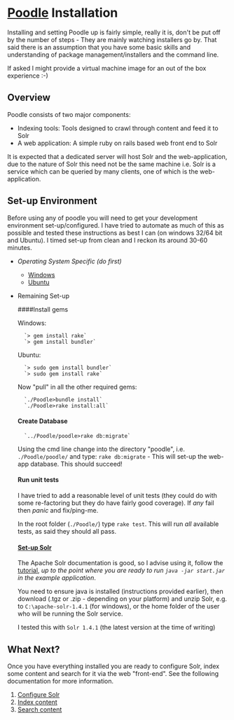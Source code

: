 [Poodle](index.html) Installation
=================================

Installing and setting Poodle up is fairly simple, really it is, don't be put off by the number of steps - They are mainly watching installers go by. That said there is an assumption that you have some basic skills and understanding of package management/installers and the command line.

If asked I might provide a virtual machine image for an out of the box experience :-)

Overview
--------

Poodle consists of two major components:
- Indexing tools: Tools designed to crawl through content and feed it to Solr
- A web application: A simple ruby on rails based web front end to Solr

It is expected that a dedicated server will host Solr and the web-application, due to the nature of Solr this need not be the same machine i.e. Solr is a service which can be queried by many clients, one of which is the web-application.

Set-up Environment
------------------

Before using any of poodle you will need to get your development environment set-up/configured. I have tried to automate as much of this as possible and tested these instructions as best I can (on windows 32/64 bit and Ubuntu). I timed set-up from clean and I reckon its around 30-60 minutes.

- *Operating System Specific (do first)*

    - [Windows](file.INSTALLATION_WINDOWS.html)
    - [Ubuntu](file.INSTALLATION_UBUNTU.html)

- Remaining Set-up

    ####Install gems
    
    Windows:

        `> gem install rake`
        `> gem install bundler`

    Ubuntu:

        `> sudo gem install bundler`
        `> sudo gem install rake`
    
    Now "pull" in all the other required gems:
 
        `./Poodle>bundle install`
        `./Poodle>rake install:all`

    #### Create Database

        `../Poodle/poodle>rake db:migrate`

    Using the cmd line change into the directory "poodle", i.e. `./Poodle/poodle/` and type: `rake db:migrate` - This will set-up the web-app database. This should succeed!

    #### Run unit tests

    I have tried to add a reasonable level of unit tests (they could do with some re-factoring but they do have fairly good coverage). If *any* fail then *panic* and fix/ping-me.
    
    In the root folder (`./Poodle/`) type `rake test`. This will run *all* available tests, as said they should all pass.

    #### [Set-up Solr](http://lucene.apache.org/solr/)

    The Apache Solr documentation is good, so I advise using it, follow the [tutorial](http://lucene.apache.org/solr/tutorial.html), *up to the point where you are ready to run `java -jar start.jar` in the example application*.
    
    You need to ensure java is installed (instructions provided earlier), then download (.tgz or .zip - depending on your platform) and unzip Solr, e.g. to `C:\apache-solr-1.4.1` (for windows), or the home folder of the user who will be running the Solr service.
    
    I tested this with `Solr 1.4.1` (the latest version at the time of writing)

What Next?
----------

Once you have everything installed you are ready to configure Solr, index some content and search for it via the web "front-end". See the following documentation for more information.

1. [Configure Solr](./solr/index.html)
2. [Index content](./scripts/index.html)
3. [Search content](./poodle/index.html)

